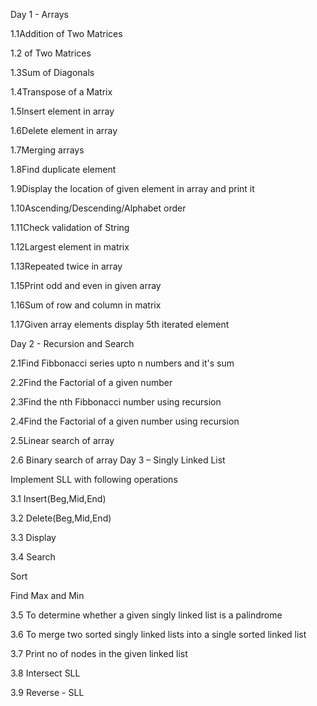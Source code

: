 Day 1 - Arrays

1.1Addition of Two Matrices

1.2 of Two Matrices

1.3Sum of Diagonals

1.4Transpose of a Matrix

1.5Insert element in array

1.6Delete element in array

1.7Merging arrays

1.8Find duplicate element

1.9Display the location of given element in array and print it

1.10Ascending/Descending/Alphabet order

1.11Check validation of String

1.12Largest element in matrix

1.13Repeated twice in array

1.15Print odd and even in given array

1.16Sum of row and column in matrix

1.17Given array elements display 5th iterated element

Day 2 - Recursion and Search

2.1Find Fibbonacci series upto n numbers and it's sum

2.2Find the Factorial of a given number

2.3Find the nth Fibbonacci number using recursion

2.4Find the Factorial of a given number using recursion

2.5Linear search of array

2.6 Binary search of array
Day 3 – Singly Linked List

Implement SLL with following operations

3.1 Insert(Beg,Mid,End)

3.2 Delete(Beg,Mid,End)

3.3 Display

3.4 Search

Sort

Find Max and Min

3.5	To determine whether a given singly linked list is a palindrome


3.6 	To merge two sorted singly linked lists into a single sorted linked list

3.7	Print no of nodes in the given linked list

3.8	Intersect SLL

3.9 Reverse - SLL
